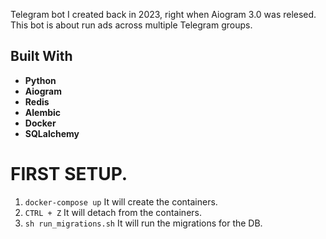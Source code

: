 Telegram bot I created back in 2023, right when Aiogram 3.0 was relesed. This bot is about run ads across multiple Telegram groups.
## Built With

- **Python**
- **Aiogram**
- **Redis**
- **Alembic**
- **Docker**
- **SQLalchemy**


# FIRST SETUP.

1. `docker-compose up`
    It will create the containers.
2. `CTRL + Z`
    It will detach from the containers.
3. `sh run_migrations.sh`
    It will run the migrations for the DB.
